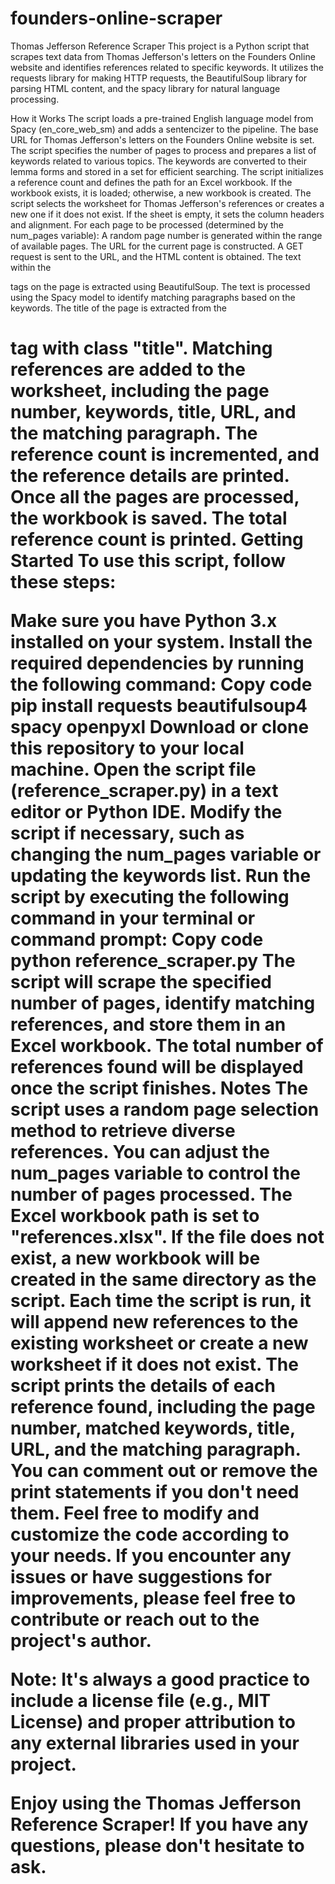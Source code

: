 # founders-online-scraper
Thomas Jefferson Reference Scraper
This project is a Python script that scrapes text data from Thomas Jefferson's letters on the Founders Online website and identifies references related to specific keywords. It utilizes the requests library for making HTTP requests, the BeautifulSoup library for parsing HTML content, and the spacy library for natural language processing.

How it Works
The script loads a pre-trained English language model from Spacy (en_core_web_sm) and adds a sentencizer to the pipeline.
The base URL for Thomas Jefferson's letters on the Founders Online website is set.
The script specifies the number of pages to process and prepares a list of keywords related to various topics.
The keywords are converted to their lemma forms and stored in a set for efficient searching.
The script initializes a reference count and defines the path for an Excel workbook.
If the workbook exists, it is loaded; otherwise, a new workbook is created.
The script selects the worksheet for Thomas Jefferson's references or creates a new one if it does not exist.
If the sheet is empty, it sets the column headers and alignment.
For each page to be processed (determined by the num_pages variable):
A random page number is generated within the range of available pages.
The URL for the current page is constructed.
A GET request is sent to the URL, and the HTML content is obtained.
The text within the <p> tags on the page is extracted using BeautifulSoup.
The text is processed using the Spacy model to identify matching paragraphs based on the keywords.
The title of the page is extracted from the <h1> tag with class "title".
Matching references are added to the worksheet, including the page number, keywords, title, URL, and the matching paragraph.
The reference count is incremented, and the reference details are printed.
Once all the pages are processed, the workbook is saved.
The total reference count is printed.
Getting Started
To use this script, follow these steps:

Make sure you have Python 3.x installed on your system.
Install the required dependencies by running the following command:
Copy code
pip install requests beautifulsoup4 spacy openpyxl
Download or clone this repository to your local machine.
Open the script file (reference_scraper.py) in a text editor or Python IDE.
Modify the script if necessary, such as changing the num_pages variable or updating the keywords list.
Run the script by executing the following command in your terminal or command prompt:
Copy code
python reference_scraper.py
The script will scrape the specified number of pages, identify matching references, and store them in an Excel workbook.
The total number of references found will be displayed once the script finishes.
Notes
The script uses a random page selection method to retrieve diverse references. You can adjust the num_pages variable to control the number of pages processed.
The Excel workbook path is set to "references.xlsx". If the file does not exist, a new workbook will be created in the same directory as the script.
Each time the script is run, it will append new references to the existing worksheet or create a new worksheet if it does not exist.
The script prints the details of each reference found, including the page number, matched keywords, title, URL, and the matching paragraph. You can comment out or remove the print statements if you don't need them.
Feel free to modify and customize the code according to your needs. If you encounter any issues or have suggestions for improvements, please feel free to contribute or reach out to the project's author.

Note: It's always a good practice to include a license file (e.g., MIT License) and proper attribution to any external libraries used in your project.

Enjoy using the Thomas Jefferson Reference Scraper! If you have any questions, please don't hesitate to ask.
